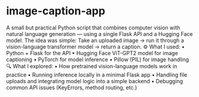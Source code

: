# image-caption-app

A small but practical Python script that combines computer vision with natural language generation — using a single Flask API and a Hugging Face model.
The idea was simple:
 Take an uploaded image → run it through a vision-language transformer model → return a caption.
⚙️ What I used: • Python + Flask for the API
 • Hugging Face ViT-GPT2 model for image captioning
 • PyTorch for model inference
 • Pillow (PIL) for image handling
🔍 What I explored: • How pretrained vision-language models work in practice
 • Running inference locally in a minimal Flask app
 • Handling file uploads and integrating model logic into a simple backend
 • Debugging common API issues (KeyErrors, method routing, etc.)

